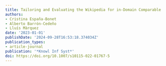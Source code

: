 ```yaml
---
title: Tailoring and Evaluating the Wikipedia for in-Domain Comparable Corpora Extraction
authors:
- Cristina España-Bonet
- Alberto Barrón-Cedeño
- Lluís Màrquez
date: '2023-01-01'
publishDate: '2024-09-28T16:53:18.374034Z'
publication_types:
- article-journal
publication: '*Knowl Inf Syst*'
doi: https://doi.org/10.1007/s10115-022-01767-5
---
```

